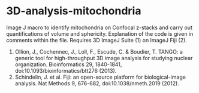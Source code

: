 # 3D-analysis-mitochondria
Image J macro to identify mitochondria on Confocal z-stacks and carry out quantifications of volume and sphericity. Explanation of the code is given in comments within the file.
Requires 3D ImageJ Suite (1) on ImageJ Fiji (2).
1. Ollion, J., Cochennec, J., Loll, F., Escude, C. & Boudier, T. TANGO: a generic tool for high-throughput 3D image analysis for studying nuclear organization. Bioinformatics 29, 1840-1841, doi:10.1093/bioinformatics/btt276 (2013).
2. Schindelin, J. et al. Fiji: an open-source platform for biological-image analysis. Nat Methods 9, 676-682, doi:10.1038/nmeth.2019 (2012).
